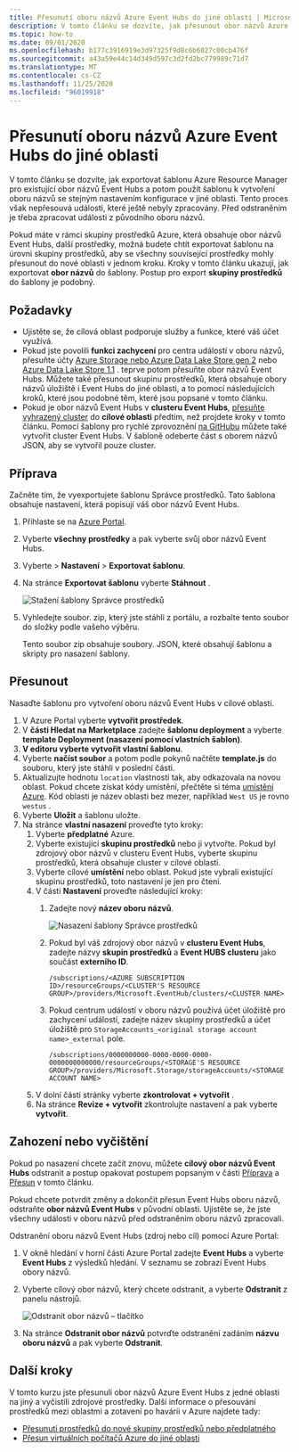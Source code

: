```yaml
---
title: Přesunutí oboru názvů Azure Event Hubs do jiné oblasti | Microsoft Docs
description: V tomto článku se dozvíte, jak přesunout obor názvů Azure Event Hubs z aktuální oblasti do jiné oblasti.
ms.topic: how-to
ms.date: 09/01/2020
ms.openlocfilehash: b177c3916919e3d97325f9d8c6b6027c00cb476f
ms.sourcegitcommit: a43a59e44c14d349d597c3d2fd2bc779989c71d7
ms.translationtype: MT
ms.contentlocale: cs-CZ
ms.lasthandoff: 11/25/2020
ms.locfileid: "96019918"
---
```

# <a name="move-an-azure-event-hubs-namespace-to-another-region"></a>Přesunutí oboru názvů Azure Event Hubs do jiné oblasti
V tomto článku se dozvíte, jak exportovat šablonu Azure Resource Manager pro existující obor názvů Event Hubs a potom použít šablonu k vytvoření oboru názvů se stejným nastavením konfigurace v jiné oblasti. Tento proces však nepřesouvá události, které ještě nebyly zpracovány. Před odstraněním je třeba zpracovat události z původního oboru názvů.
 
Pokud máte v rámci skupiny prostředků Azure, která obsahuje obor názvů Event Hubs, další prostředky, možná budete chtít exportovat šablonu na úrovni skupiny prostředků, aby se všechny související prostředky mohly přesunout do nové oblasti v jednom kroku. Kroky v tomto článku ukazují, jak exportovat **obor názvů** do šablony. Postup pro export **skupiny prostředků** do šablony je podobný. 

## <a name="prerequisites"></a>Požadavky

- Ujistěte se, že cílová oblast podporuje služby a funkce, které váš účet využívá.
- Pokud jste povolili **funkci zachycení** pro centra událostí v oboru názvů, přesuňte účty [Azure Storage nebo Azure Data Lake Store gen 2](../storage/common/storage-account-move.md) nebo [Azure Data Lake Store 1.1](../data-lake-store/data-lake-store-migration-cross-region.md) . teprve potom přesuňte obor názvů Event Hubs. Můžete také přesunout skupinu prostředků, která obsahuje obory názvů úložiště i Event Hubs do jiné oblasti, a to pomocí následujících kroků, které jsou podobné těm, které jsou popsané v tomto článku. 
- Pokud je obor názvů Event Hubs v **clusteru Event Hubs**, [přesuňte vyhrazený cluster](move-cluster-across-regions.md) do **cílové oblasti** předtím, než projdete kroky v tomto článku. Pomocí šablony pro rychlé zprovoznění [na GitHubu](https://github.com/Azure/azure-quickstart-templates/tree/master/201-eventhubs-create-cluster-namespace-eventhub/) můžete také vytvořit cluster Event Hubs. V šabloně odeberte část s oborem názvů JSON, aby se vytvořil pouze cluster. 

## <a name="prepare"></a>Příprava
Začněte tím, že vyexportujete šablonu Správce prostředků. Tato šablona obsahuje nastavení, která popisují váš obor názvů Event Hubs.

1. Přihlaste se na [Azure Portal](https://portal.azure.com).
2. Vyberte **všechny prostředky** a pak vyberte svůj obor názvů Event Hubs.
3. Vyberte > **Nastavení**  >  **Exportovat šablonu**.
4. Na stránce **Exportovat šablonu** vyberte **Stáhnout** .

    ![Stažení šablony Správce prostředků](./media/move-across-regions/download-template.png)
5. Vyhledejte soubor. zip, který jste stáhli z portálu, a rozbalte tento soubor do složky podle vašeho výběru.

   Tento soubor zip obsahuje soubory. JSON, které obsahují šablonu a skripty pro nasazení šablony.


## <a name="move"></a>Přesunout

Nasaďte šablonu pro vytvoření oboru názvů Event Hubs v cílové oblasti. 


1. V Azure Portal vyberte **vytvořit prostředek**.
2. V **části Hledat na Marketplace** zadejte **šablonu deployment** a vyberte **template Deployment (nasazení pomocí vlastních šablon)**.
5. **V editoru vyberte vytvořit vlastní šablonu**.
6. Vyberte **načíst soubor** a potom podle pokynů načtěte **template.js** do souboru, který jste stáhli v poslední části.
1. Aktualizujte hodnotu `location` vlastnosti tak, aby odkazovala na novou oblast. Pokud chcete získat kódy umístění, přečtěte si téma [umístění Azure](https://azure.microsoft.com/global-infrastructure/locations/). Kód oblasti je název oblasti bez mezer, například `West US` je rovno `westus` .
1. Vyberte **Uložit** a šablonu uložte. 
1. Na stránce **vlastní nasazení** proveďte tyto kroky: 
    1. Vyberte **předplatné** Azure. 
    2. Vyberte existující **skupinu prostředků** nebo ji vytvořte. Pokud byl zdrojový obor názvů v clusteru Event Hubs, vyberte skupinu prostředků, která obsahuje cluster v cílové oblasti. 
    3. Vyberte cílové **umístění** nebo oblast. Pokud jste vybrali existující skupinu prostředků, toto nastavení je jen pro čtení. 
    4. V části **Nastavení** proveďte následující kroky:    
        1. Zadejte nový **název oboru názvů**. 

            ![Nasazení šablony Správce prostředků](./media/move-across-regions/deploy-template.png)
        2. Pokud byl váš zdrojový obor názvů v **clusteru Event Hubs**, zadejte názvy **skupin prostředků** a **Event HUBS clusteru** jako součást **externího ID**. 

              ```
              /subscriptions/<AZURE SUBSCRIPTION ID>/resourceGroups/<CLUSTER'S RESOURCE GROUP>/providers/Microsoft.EventHub/clusters/<CLUSTER NAME>
              ```   
        3. Pokud centrum událostí v oboru názvů používá účet úložiště pro zachycení událostí, zadejte název skupiny prostředků a účet úložiště pro `StorageAccounts_<original storage account name>_external` pole. 
            
            ```
            /subscriptions/0000000000-0000-0000-0000-0000000000000/resourceGroups/<STORAGE'S RESOURCE GROUP>/providers/Microsoft.Storage/storageAccounts/<STORAGE ACCOUNT NAME>
            ```    
    5. V dolní části stránky vyberte **zkontrolovat + vytvořit** . 
    1. Na stránce **Revize + vytvořit** zkontrolujte nastavení a pak vyberte **vytvořit**.   

## <a name="discard-or-clean-up"></a>Zahození nebo vyčištění
Pokud po nasazení chcete začít znovu, můžete **cílový obor názvů Event Hubs** odstranit a postup opakovat postupem popsaným v části [Příprava](#prepare) a [Přesun](#move) v tomto článku.

Pokud chcete potvrdit změny a dokončit přesun Event Hubs oboru názvů, odstraňte **obor názvů Event Hubs** v původní oblasti. Ujistěte se, že jste všechny události v oboru názvů před odstraněním oboru názvů zpracovali. 

Odstranění oboru názvů Event Hubs (zdroj nebo cíl) pomocí Azure Portal:

1. V okně hledání v horní části Azure Portal zadejte **Event Hubs** a vyberte **Event Hubs** z výsledků hledání. V seznamu se zobrazí Event Hubs obory názvů.
2. Vyberte cílový obor názvů, který chcete odstranit, a vyberte **Odstranit** z panelu nástrojů. 

    ![Odstranit obor názvů – tlačítko](./media/move-across-regions/delete-namespace-button.png)
3. Na stránce **Odstranit obor názvů** potvrďte odstranění zadáním **názvu oboru názvů** a pak vyberte **Odstranit**. 

## <a name="next-steps"></a>Další kroky

V tomto kurzu jste přesunuli obor názvů Azure Event Hubs z jedné oblasti na jiný a vyčistili zdrojové prostředky.  Další informace o přesouvání prostředků mezi oblastmi a zotavení po havárii v Azure najdete tady:


- [Přesunutí prostředků do nové skupiny prostředků nebo předplatného](../azure-resource-manager/management/move-resource-group-and-subscription.md)
- [Přesun virtuálních počítačů Azure do jiné oblasti](../site-recovery/azure-to-azure-tutorial-migrate.md)
